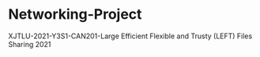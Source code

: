 # Networking-Project
XJTLU-2021-Y3S1-CAN201-Large Efficient Flexible and Trusty (LEFT) Files Sharing 2021
